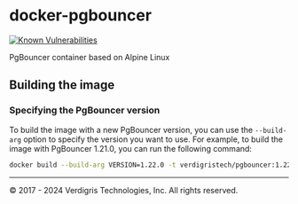 # docker-pgbouncer

[![Known Vulnerabilities](https://snyk.io/test/github/verdigristech/docker-pgbouncer/badge.svg)][snyk]

PgBouncer container based on Alpine Linux

## Building the image

### Specifying the PgBouncer version

To build the image with a new PgBouncer version, you can use the `--build-arg`
option to specify the version you want to use. For example, to build the image
with PgBouncer 1.21.0, you can run the following command:

```bash
docker build --build-arg VERSION=1.22.0 -t verdigristech/pgbouncer:1.22.0-alpine .
```

---

© 2017 - 2024 Verdigris Technologies, Inc. All rights reserved.

[snyk]: https://snyk.io/test/github/verdigristech/docker-pgbouncer
